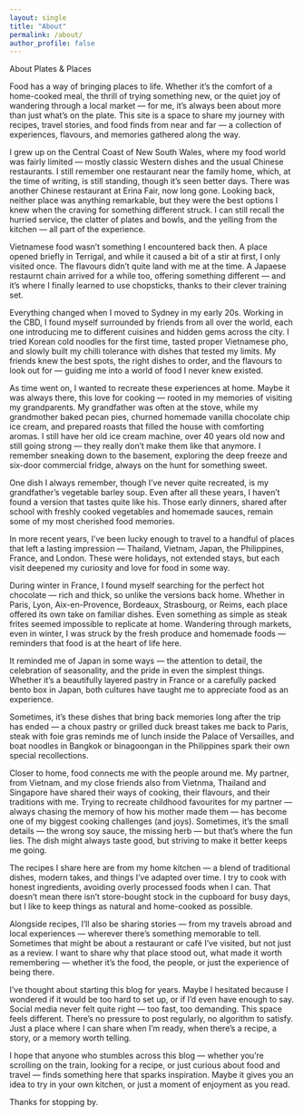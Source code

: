 ```yaml
---
layout: single
title: "About"
permalink: /about/
author_profile: false
---
```

About Plates & Places

Food has a way of bringing places to life. Whether it’s the comfort of a home-cooked meal, the thrill of trying something new, or the quiet joy of wandering through a local market — for me, it’s always been about more than just what’s on the plate. This site is a space to share my journey with recipes, travel stories, and food finds from near and far — a collection of experiences, flavours, and memories gathered along the way.

I grew up on the Central Coast of New South Wales, where my food world was fairly limited — mostly classic Western dishes and the usual Chinese restaurants. I still remember one restaurant near the family home, which, at the time of writing, is still standing, though it’s seen better days. There was another Chinese restaurant at Erina Fair, now long gone. Looking back, neither place was anything remarkable, but they were the best options I knew when the craving for something different struck. I can still recall the hurried service, the clatter of plates and bowls, and the yelling from the kitchen — all part of the experience.

Vietnamese food wasn’t something I encountered back then. A place opened briefly in Terrigal, and while it caused a bit of a stir at first, I only visited once. The flavours didn’t quite land with me at the time. A Japaese restaurnt chain arrived for a while too, offering something different — and it’s where I finally learned to use chopsticks, thanks to their clever training set.

Everything changed when I moved to Sydney in my early 20s. Working in the CBD, I found myself surrounded by friends from all over the world, each one introducing me to different cuisines and hidden gems across the city. I tried Korean cold noodles for the first time, tasted proper Vietnamese pho, and slowly built my chilli tolerance with dishes that tested my limits. My friends knew the best spots, the right dishes to order, and the flavours to look out for — guiding me into a world of food I never knew existed.

As time went on, I wanted to recreate these experiences at home. Maybe it was always there, this love for cooking — rooted in my memories of visiting my grandparents. My grandfather was often at the stove, while my grandmother baked pecan pies, churned homemade vanilla chocolate chip ice cream, and prepared roasts that filled the house with comforting aromas. I still have her old ice cream machine, over 40 years old now and still going strong — they really don’t make them like that anymore. I remember sneaking down to the basement, exploring the deep freeze and six-door commercial fridge, always on the hunt for something sweet.

One dish I always remember, though I’ve never quite recreated, is my grandfather’s vegetable barley soup. Even after all these years, I haven’t found a version that tastes quite like his. Those early dinners, shared after school with freshly cooked vegetables and homemade sauces, remain some of my most cherished food memories.

In more recent years, I’ve been lucky enough to travel to a handful of places that left a lasting impression — Thailand, Vietnam, Japan, the Philippines, France, and London. These were holidays, not extended stays, but each visit deepened my curiosity and love for food in some way.

During winter in France, I found myself searching for the perfect hot chocolate — rich and thick, so unlike the versions back home. Whether in Paris, Lyon, Aix-en-Provence, Bordeaux, Strasbourg, or Reims, each place offered its own take on familiar dishes. Even something as simple as steak frites seemed impossible to replicate at home. Wandering through markets, even in winter, I was struck by the fresh produce and homemade foods — reminders that food is at the heart of life here.

It reminded me of Japan in some ways — the attention to detail, the celebration of seasonality, and the pride in even the simplest things. Whether it’s a beautifully layered pastry in France or a carefully packed bento box in Japan, both cultures have taught me to appreciate food as an experience.

Sometimes, it’s these dishes that bring back memories long after the trip has ended — a choux pastry or grilled duck breast takes me back to Paris, steak with foie gras reminds me of lunch inside the Palace of Versailles, and boat noodles in Bangkok or binagoongan in the Philippines spark their own special recollections.

Closer to home, food connects me with the people around me. My partner, from Vietnam, and my close friends also from Vietnma, Thailand and Singapore have shared their ways of cooking, their flavours, and their traditions with me. Trying to recreate childhood favourites for my partner — always chasing the memory of how his mother made them — has become one of my biggest cooking challenges (and joys). Sometimes, it’s the small details — the wrong soy sauce, the missing herb — but that’s where the fun lies. The dish might always taste good, but striving to make it better keeps me going.

The recipes I share here are from my home kitchen — a blend of traditional dishes, modern takes, and things I’ve adapted over time. I try to cook with honest ingredients, avoiding overly processed foods when I can. That doesn’t mean there isn’t store-bought stock in the cupboard for busy days, but I like to keep things as natural and home-cooked as possible.

Alongside recipes, I’ll also be sharing stories — from my travels abroad and local experiences — wherever there’s something memorable to tell. Sometimes that might be about a restaurant or café I’ve visited, but not just as a review. I want to share why that place stood out, what made it worth remembering — whether it’s the food, the people, or just the experience of being there.

I’ve thought about starting this blog for years. Maybe I hesitated because I wondered if it would be too hard to set up, or if I’d even have enough to say. Social media never felt quite right — too fast, too demanding. This space feels different. There’s no pressure to post regularly, no algorithm to satisfy. Just a place where I can share when I’m ready, when there’s a recipe, a story, or a memory worth telling.

I hope that anyone who stumbles across this blog — whether you’re scrolling on the train, looking for a recipe, or just curious about food and travel — finds something here that sparks inspiration. Maybe it gives you an idea to try in your own kitchen, or just a moment of enjoyment as you read.

Thanks for stopping by.
